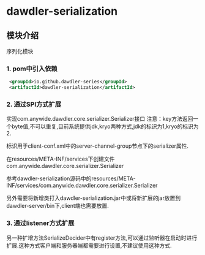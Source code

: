 # dawdler-serialization

## 模块介绍

序列化模块

### 1. pom中引入依赖

```xml
 <groupId>io.github.dawdler-series</groupId>
 <artifactId>dawdler-serialization</artifactId>
```

### 2. 通过SPI方式扩展

实现com.anywide.dawdler.core.serializer.Serializer接口
注意：key方法返回一个byte值,不可以重复,目前系统提供jdk,kryo两种方式,jdk的标识为1,kryo的标识为2.

标识用于client-conf.xml中的server-channel-group节点下的serializer属性.

在resources/META-INF/services下创建文件
com.anywide.dawdler.core.serializer.Serializer

参考dawdler-serialization源码中的resources/META-INF/services/com.anywide.dawdler.core.serializer.Serializer

另外需要将新增类打入dawdler-serialization.jar中或将新扩展的jar放置到dawdler-server/bin下,client端也需要放置.

### 3. 通过listener方式扩展

另一种扩增方法SerializeDecider中有register方法,可以通过监听器在启动时进行扩展.这种方式客户端和服务器端都需要进行设置,不建议使用这种方式.
